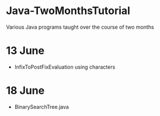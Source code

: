 # Java-TwoMonthsTutorial

Various Java programs taught over the course of two months

# 13 June 
* InfixToPostFixEvaluation using characters

# 18 June
* BinarySearchTree.java